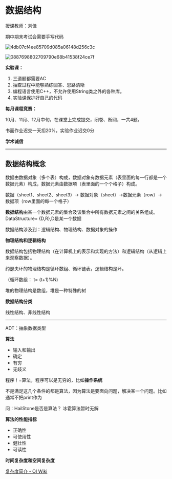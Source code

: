 # 数据结构

授课教师：刘佳

期中期末考试会需要手写代码

![4db07cf4ee85709d085a06148d256c3c](https://yamapicgo.oss-cn-nanjing.aliyuncs.com/picgoImage/4db07cf4ee85709d085a06148d256c3c.jpg)





![0887698802709790e68b41538f24ce7f](https://yamapicgo.oss-cn-nanjing.aliyuncs.com/picgoImage/0887698802709790e68b41538f24ce7f.jpg)



**实验课：**

1.   三道题都需要AC
2.   抽查过程中能够熟练回答、思路清晰
3.   编程语言使用C++，不允许使用String类之外的各种库。
4.   实验课保护好自己的代码

**每月课程竞赛：**

10月、11月、12月中旬，在课堂上完成提交，闭卷、断网，一共4题。

书面作业迟交一天扣20%，实验作业迟交0分

**学术诚信**



---

## 数据结构概念

数据由数据对象（多个表）构成，数据对象有数据元素（表里面的每一行都是一个数据元素）构成，数据元素由数据项（表里面的一个个格子）构成。

数据（sheet1、sheet2、sheet3）-> 数据对象（sheet）->数据元素（row）-> 数据项（row里面的每一个格子）

**数据结构**由某一个数据元素的集合及该集合中所有数据元素之间的关系组成。 DataStructure= {D,R},D是某一个数据

数据结构涉及到：逻辑结构、物理结构、数据对象的操作

**物理结构和逻辑结构**

数据结构包括物理结构（在计算机上的表示和实现的方法）和逻辑结构（从逻辑上来观察数据）。

约瑟夫环的物理结构是循环数组、循环链表，逻辑结构是环。

（循环数组： t= (t+1)%N)

堆的物理结构是数组，堆是一种特殊的树

**数据结构分类**

线性结构、非线性结构

---

ADT：抽象数据类型





**算法**

-    输入和输出
-   确定
-   有穷
-   无歧义

程序！=算法，程序可以是无穷的，比如**操作系统** 

不是满足这几个条件的都是算法，因为算法是要面向问题，解决某一个问题。比如通常不把print作为

问：HailStone是否是算法？ 冰雹算法暂时无解

**算法的性能指标**

-   正确性
-   可使用性
-   健壮性
-   可读性

**时间复杂度和空间复杂度**

[复杂度简介 - OI Wiki](https://oi-wiki.org/basic/complexity/)